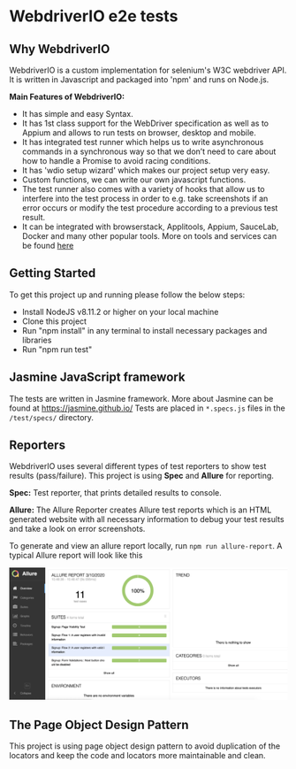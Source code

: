 # WebdriverIO e2e tests

## Why WebdriverIO
WebdriverIO is a custom implementation for selenium's W3C webdriver API. It is written in Javascript and packaged into 'npm' and runs on Node.js.

**Main Features of WebdriverIO:**
- It has simple and easy Syntax.
- It has 1st class support for the WebDriver specification as well as to Appium and allows to run tests on browser, desktop and mobile.
- It has integrated test runner which helps us to write asynchronous commands in a synchronous way so that we don’t need to care about how to handle a Promise to avoid racing conditions.
- It has 'wdio setup wizard' which makes our project setup very easy.
- Custom functions, we can write our own javascript functions.
- The test runner also comes with a variety of hooks that allow us to interfere into the test process in order to e.g. take screenshots if an error occurs or modify the test procedure according to a previous test result.
- It can be integrated with browserstack, Applitools, Appium, SauceLab, Docker and many other popular tools. More on tools and services can be found [here](https://webdriver.io/docs/gettingstarted.html)

## Getting Started
To get this project up and running please follow the below steps:

- Install NodeJS v8.11.2 or higher on your local machine
- Clone this project
- Run "npm install" in any terminal to install necessary packages and libraries
- Run "npm run test"

## Jasmine JavaScript framework
The tests are written in Jasmine framework. More about Jasmine can be found at https://jasmine.github.io/
Tests are placed in `*.specs.js` files in the `/test/specs/` directory.

## Reporters
WebdriverIO uses several different types of test reporters to show test results (pass/failure). This project is using **Spec** and **Allure** for reporting.

**Spec:**
Test reporter, that prints detailed results to console.

**Allure:**
The Allure Reporter creates Allure test reports which is an HTML generated website with all necessary information to debug your test results and take a look on error screenshots.

To generate and view an allure report locally, run `npm run allure-report`. A typical Allure report will look like this

![ScreenShot](images/allure-report-screenshot.png)

## The Page Object Design Pattern
This project is using page object design pattern to avoid duplication of the locators and keep the code and locators more maintainable and clean.